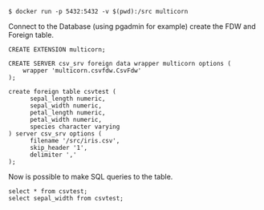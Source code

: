 ```
$ docker run -p 5432:5432 -v $(pwd):/src multicorn
```

Connect to the Database (using pgadmin for example) create the FDW and Foreign table.

```
CREATE EXTENSION multicorn;

CREATE SERVER csv_srv foreign data wrapper multicorn options (
    wrapper 'multicorn.csvfdw.CsvFdw'
);

create foreign table csvtest (
      sepal_length numeric,
      sepal_width numeric,
      petal_length numeric,
      petal_width numeric,
      species character varying
) server csv_srv options (
      filename '/src/iris.csv',
      skip_header '1',
      delimiter ','
);
```

Now is possible to make SQL queries to the table.

```
select * from csvtest;
select sepal_width from csvtest;
```
